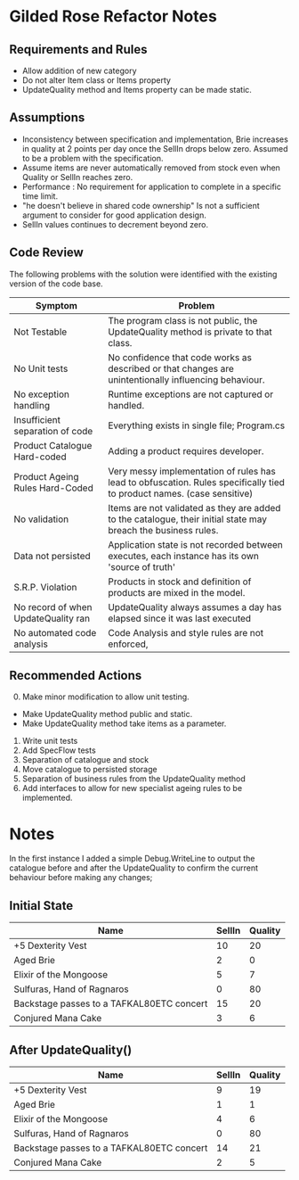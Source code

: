 Gilded Rose Refactor Notes
==========================

Requirements and Rules
----------------------

- Allow addition of new category
- Do not alter Item class or Items property
- UpdateQuality method and Items property can be made static.


Assumptions
------------------------------------
- Inconsistency between specification and implementation, Brie increases in quality at 2 points per day once the SellIn drops below zero. Assumed to be a problem with the specification.
- Assume items are never automatically removed from stock even when Quality or SellIn reaches zero.
- Performance : No requirement for application to complete in a specific time limit.
- "he doesn't believe in shared code ownership" Is not a sufficient argument to consider for good application design.
- SellIn values continues to decrement beyond zero.


Code Review
-----------

The following problems with the solution were identified with the existing version of the code base.


|Symptom                              | Problem                                                                           |
|-------------------------------------|-----------------------------------------------------------------------------------|
| Not Testable                        | The program class is not public, the UpdateQuality method is private to that class. |
| No Unit tests                       | No confidence that code works as described or that changes are unintentionally influencing behaviour.   |
| No exception handling               | Runtime exceptions are not captured or handled. |
| Insufficient separation of code     | Everything exists in single file; Program.cs   |
| Product Catalogue Hard-coded        | Adding a product requires developer.  |
| Product Ageing Rules Hard-Coded     | Very messy implementation of rules has lead to obfuscation. Rules specifically tied to product names. (case sensitive) |
| No validation                       | Items are not validated as they are added to the catalogue, their initial state may breach the business rules.|
| Data not persisted                  | Application state is not recorded between executes, each instance has its own 'source of truth' |
| S.R.P. Violation                    | Products in stock and definition of products are mixed in the model. |
| No record of when UpdateQuality ran | UpdateQuality always assumes a day has elapsed since it was last executed |
| No automated code analysis          | Code Analysis and style rules are not enforced,

Recommended Actions
-------------------
0. Make minor modification to allow unit testing.
  - Make UpdateQuality method public and static.
  - Make UpdateQuality method take items as a parameter.
1. Write unit tests
2. Add SpecFlow tests
3. Separation of catalogue and stock
4. Move catalogue to persisted storage
5. Separation of business rules from the UpdateQuality method
6. Add interfaces to allow for new specialist ageing rules to be implemented.

Notes
=====

In the first instance I added a simple Debug.WriteLine to output the catalogue before and after the UpdateQuality to confirm the current behaviour before making any changes;

Initial State
-------------

|Name|SellIn|Quality|
|----|------|-------|
|+5 Dexterity Vest|10|20|
|Aged Brie|2|0|
|Elixir of the Mongoose|5|7|
|Sulfuras, Hand of Ragnaros|0|80|
|Backstage passes to a TAFKAL80ETC concert|15|20|
|Conjured Mana Cake|3|6|

After UpdateQuality()
---------------------

|Name|SellIn|Quality|
|----|------|-------|
|+5 Dexterity Vest|9|19|
|Aged Brie|1|1|
|Elixir of the Mongoose|4|6|
|Sulfuras, Hand of Ragnaros|0|80|
|Backstage passes to a TAFKAL80ETC concert|14|21|
|Conjured Mana Cake|2|5|
